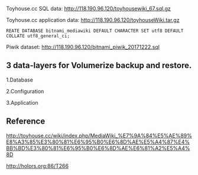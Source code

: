 

Toyhouse.cc SQL data: http://118.190.96.120/toyhousewiki_67.sql.gz

Toyhouse.cc application data: http://118.190.96.120/toyhouseWiki.tar.gz

```
REATE DATABASE bitnami_mediawiki DEFAULT CHARACTER SET utf8 DEFAULT COLLATE utf8_general_ci;
```

Piwik dataset: http://118.190.96.120/bitnami_piwik_20171222.sql

## 3 data-layers for Volumerize backup and restore.

1.Database

2.Configuration

3.Application


## Reference

http://toyhouse.cc/wiki/index.php/MediaWiki_%E7%9A%84%E5%AE%89%E8%A3%85%E3%80%81%E6%95%B0%E6%8D%AE%E5%A4%87%E4%BB%BD%E3%80%81%E6%95%B0%E6%8D%AE%E6%81%A2%E5%A4%8D

http://holors.org:86/T266
